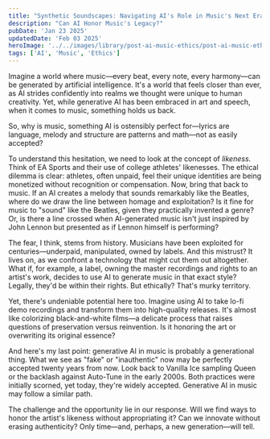 ```yaml
---
title: "Synthetic Soundscapes: Navigating AI's Role in Music's Next Era"
description: "Can AI Honor Music's Legacy?"
pubDate: 'Jan 23 2025'
updatedDate: 'Feb 03 2025'
heroImage: '../../images/library/post-ai-music-ethics/post-ai-music-ethics.png'
tags: ['AI', 'Music', 'Ethics']
---
```


Imagine a world where music—every beat, every note, every harmony—can be generated by artificial intelligence. It's a world that feels closer than ever, as AI strides confidently into realms we thought were unique to human creativity. Yet, while generative AI has been embraced in art and speech, when it comes to music, something holds us back.

So, why is music, something AI is ostensibly perfect for—lyrics are language, melody and structure are patterns and math—not as easily accepted?

To understand this hesitation, we need to look at the concept of _likeness_. Think of EA Sports and their use of college athletes' likenesses. The ethical dilemma is clear: athletes, often unpaid, feel their unique identities are being monetized without recognition or compensation. Now, bring that back to music. If an AI creates a melody that sounds remarkably like the Beatles, where do we draw the line between homage and exploitation? Is it fine for music to "sound" like the Beatles, given they practically invented a genre? Or, is there a line crossed when AI-generated music isn't just inspired by John Lennon but presented as if Lennon himself is performing?

The fear, I think, stems from history. Musicians have been exploited for centuries—underpaid, manipulated, owned by labels. And this mistrust? It lives on, as we confront a technology that might cut them out altogether. What if, for example, a label, owning the master recordings and rights to an artist's work, decides to use AI to generate music in that exact style? Legally, they'd be within their rights. But ethically? That's murky territory.

Yet, there's undeniable potential here too. Imagine using AI to take lo-fi demo recordings and transform them into high-quality releases. It's almost like colorizing black-and-white films—a delicate process that raises questions of preservation versus reinvention. Is it honoring the art or overwriting its original essence?

And here's my last point: generative AI in music is probably a generational thing. What we see as "fake" or "inauthentic" now may be perfectly accepted twenty years from now. Look back to Vanilla Ice sampling Queen or the backlash against Auto-Tune in the early 2000s. Both practices were initially scorned, yet today, they're widely accepted. Generative AI in music may follow a similar path.

The challenge and the opportunity lie in our response. Will we find ways to honor the artist's likeness without appropriating it? Can we innovate without erasing authenticity? Only time—and, perhaps, a new generation—will tell.
